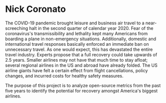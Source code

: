# Nick Coronato

The COVID-19 pandemic brought leisure and business air travel to a near-screeching halt in the second quarter of calendar year 2020. Fear of the coronavirus's transmissibility and lethality kept many Americans from boarding a plane in non-emergency situations. Additionally, domestic and international travel responses basically enforced an immediate ban on unnecessary travel. As one would expect, this has devastated the entire travel industry.  Experts propose that a full recovery could take upwards of 2.5 years. Smaller airlines may not have that much time to stay afloat; several regional airlines in the US and abroad have already folded. The US airline giants have felt a certain effect from flight cancellations, policy changes, and incurred costs for healthy safety measures. 

The purpose of this project is to analyze open-source metrics from the past five years to identify the potential for recovery amongst America's biggest airlines.
